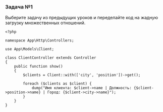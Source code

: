 ### Задача №1

Выберите задачу из предыдущих уроков и переделайте код на жадную загрузку множественных отношений.

    <?php
    
    namespace App\Http\Controllers;
    
    use App\Models\Client;
    
    class ClientController extends Controller
    {
        public function show()
        {
            $clients = Client::with(['city', 'position'])->get();
    
            foreach ($clients as $client) {
                dump("Имя клиента: $client->name | Должность: {$client->position->name} | Город: {$client->city->name}");
            }
        }
    }
